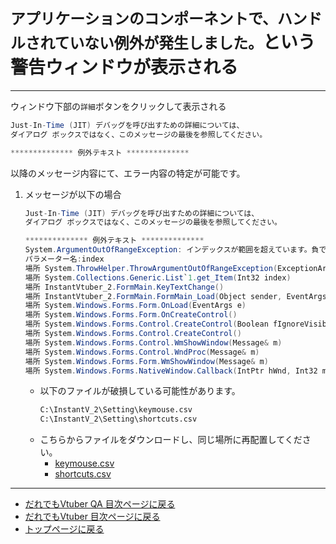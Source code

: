 # `アプリケーションのコンポーネントで、ハンドルされていない例外が発生しました。`という警告ウィンドウが表示される
---

ウィンドウ下部の`詳細`ボタンをクリックして表示される
```cs
Just-In-Time (JIT) デバッグを呼び出すための詳細については、
ダイアログ ボックスではなく、このメッセージの最後を参照してください。

************** 例外テキスト **************
```
以降のメッセージ内容にて、エラー内容の特定が可能です。

1. メッセージが以下の場合
    ```cs
    Just-In-Time (JIT) デバッグを呼び出すための詳細については、
    ダイアログ ボックスではなく、このメッセージの最後を参照してください。

    ************** 例外テキスト **************
    System.ArgumentOutOfRangeException: インデックスが範囲を超えています。負でない値で、コレクションのサイズよりも小さくなければなりません。
    パラメーター名:index
    場所 System.ThrowHelper.ThrowArgumentOutOfRangeException(ExceptionArgument argument, ExceptionResource resource)
    場所 System.Collections.Generic.List`1.get_Item(Int32 index)
    場所 InstantVtuber_2.FormMain.KeyTextChange()
    場所 InstantVtuber_2.FormMain.FormMain_Load(Object sender, EventArgs e)
    場所 System.Windows.Forms.Form.OnLoad(EventArgs e)
    場所 System.Windows.Forms.Form.OnCreateControl()
    場所 System.Windows.Forms.Control.CreateControl(Boolean fIgnoreVisible)
    場所 System.Windows.Forms.Control.CreateControl()
    場所 System.Windows.Forms.Control.WmShowWindow(Message& m)
    場所 System.Windows.Forms.Control.WndProc(Message& m)
    場所 System.Windows.Forms.Form.WmShowWindow(Message& m)
    場所 System.Windows.Forms.NativeWindow.Callback(IntPtr hWnd, Int32 msg, IntPtr wparam, IntPtr lparam)
    ```

    + 以下のファイルが破損している可能性があります。
        ```sh
        C:\InstantV_2\Setting\keymouse.csv
        C:\InstantV_2\Setting\shortcuts.csv
        ```
    + こちらからファイルをダウンロードし、同じ場所に再配置してください。
        + [keymouse.csv](csv/keymouse.csv)
        + [shortcuts.csv](csv/shortcuts.csv)

---
+ [だれでもVtuber QA 目次ページに戻る](index_vtuber2_qa.md)
+ [だれでもVtuber 目次ページに戻る](index_vtuber2.md)
+ [トップページに戻る](index_top.md#falhong-cha)
